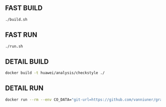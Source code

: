 ## FAST BUILD

```bash
./build.sh
```

## FAST RUN

```bash
./run.sh
```

## DETAIL BUILD
```bash
docker build -t huawei/analysis/checkstyle ./
```

## DETAIL RUN
```bash
docker run --rm --env CO_DATA="git-url=https://github.com/vanniuner/gradle-demo.git out-put-type=json" huawei/analysis/checkstyle
```